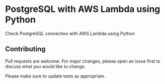 # PostgreSQL with AWS Lambda using Python

Check PostgreSQL connection with AWS Lambda using Python

## Contributing

Pull requests are welcome. For major changes, please open an issue first
to discuss what you would like to change.

Please make sure to update tests as appropriate.